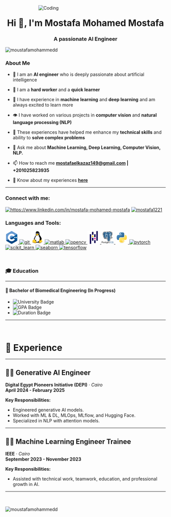 <img align="right" alt="Coding" width="400" src="https://i.pinimg.com/originals/ee/ed/e2/eeede229147eb053fe863ef1cc7faf0b.gif" />


<h1 align="center">Hi 👋, I'm Mostafa Mohamed Mostafa</h1>
<h3 align="center">A passionate AI Engineer</h3>

<p align="left"> <img src="https://komarev.com/ghpvc/?username=moustafamohammedd&label=Profile%20views&color=0e75b6&style=flat" alt="moustafamohammedd" /> </p>

<h3 align="left">About Me</h3>

- 🔭 I am an **AI engineer** who is deeply passionate about artificial intelligence
- 💪 I am a **hard worker** and a **quick learner**
- 🤖 I have experience in **machine learning** and **deep learning** and am always excited to learn more
- 👁️ I have worked on various projects in **computer vision** and **natural language processing (NLP)**
- 🚀 These experiences have helped me enhance my **technical skills** and ability to **solve complex problems**
      
- 💬 Ask me about **Machine Learning, Deep Learning, Computer Vision, NLP.**

- 📫 How to reach me **mostafaelkazaz149@gmail.com | +201025823935**

- 📄 Know about my experiences [**here**](https://drive.google.com/file/d/1-hbr8M3JtaDVw1LtmAMn2zERtVAv3mC7/view?usp=sharing)
---
<h3 align="left">Connect with me:</h3>
<p align="left">
<a href="www.linkedin.com/in/mostafa-mohamed-mostafa" target="blank"><img align="center" src="https://raw.githubusercontent.com/rahuldkjain/github-profile-readme-generator/master/src/images/icons/Social/linked-in-alt.svg" alt="https://www.linkedin.com/in/mostafa-mohamed-mostafa" height="30" width="40" /></a>
<a href="https://kaggle.com/mostafa1221" target="blank"><img align="center" src="https://raw.githubusercontent.com/rahuldkjain/github-profile-readme-generator/master/src/images/icons/Social/kaggle.svg" alt="mostafa1221" height="30" width="40" /></a>
</p>

<h3 align="left">Languages and Tools:</h3>
<p align="left"> <a href="https://www.w3schools.com/cpp/" target="_blank" rel="noreferrer"> <img src="https://raw.githubusercontent.com/devicons/devicon/master/icons/cplusplus/cplusplus-original.svg" alt="cplusplus" width="40" height="40"/> </a> <a href="https://git-scm.com/" target="_blank" rel="noreferrer"> <img src="https://www.vectorlogo.zone/logos/git-scm/git-scm-icon.svg" alt="git" width="40" height="40"/> </a> <a href="https://www.linux.org/" target="_blank" rel="noreferrer"> <img src="https://raw.githubusercontent.com/devicons/devicon/master/icons/linux/linux-original.svg" alt="linux" width="40" height="40"/> </a> <a href="https://www.mathworks.com/" target="_blank" rel="noreferrer"> <img src="https://upload.wikimedia.org/wikipedia/commons/2/21/Matlab_Logo.png" alt="matlab" width="40" height="40"/> </a> <a href="https://opencv.org/" target="_blank" rel="noreferrer"> <img src="https://www.vectorlogo.zone/logos/opencv/opencv-icon.svg" alt="opencv" width="40" height="40"/> </a> <a href="https://pandas.pydata.org/" target="_blank" rel="noreferrer"> <img src="https://raw.githubusercontent.com/devicons/devicon/2ae2a900d2f041da66e950e4d48052658d850630/icons/pandas/pandas-original.svg" alt="pandas" width="40" height="40"/> </a> <a href="https://www.postgresql.org" target="_blank" rel="noreferrer"> <img src="https://raw.githubusercontent.com/devicons/devicon/master/icons/postgresql/postgresql-original-wordmark.svg" alt="postgresql" width="40" height="40"/> </a> <a href="https://www.python.org" target="_blank" rel="noreferrer"> <img src="https://raw.githubusercontent.com/devicons/devicon/master/icons/python/python-original.svg" alt="python" width="40" height="40"/> </a> <a href="https://pytorch.org/" target="_blank" rel="noreferrer"> <img src="https://www.vectorlogo.zone/logos/pytorch/pytorch-icon.svg" alt="pytorch" width="40" height="40"/> </a> <a href="https://scikit-learn.org/" target="_blank" rel="noreferrer"> <img src="https://upload.wikimedia.org/wikipedia/commons/0/05/Scikit_learn_logo_small.svg" alt="scikit_learn" width="40" height="40"/> </a> <a href="https://seaborn.pydata.org/" target="_blank" rel="noreferrer"> <img src="https://seaborn.pydata.org/_images/logo-mark-lightbg.svg" alt="seaborn" width="40" height="40"/> </a> <a href="https://www.tensorflow.org" target="_blank" rel="noreferrer"> <img src="https://www.vectorlogo.zone/logos/tensorflow/tensorflow-icon.svg" alt="tensorflow" width="40" height="40"/> </a> </p>
<br>

### 🎓 Education

---

#### 🏫 **Bachelor of Biomedical Engineering (In Progress)**

- ![University Badge](https://img.shields.io/badge/Helwan_University-0055A4?style=flat&logo=university&logoColor=white)
- ![GPA Badge](https://img.shields.io/badge/GPA-91%25-brightgreen)
- ![Duration Badge](https://img.shields.io/badge/Duration-2020%20–%202025-yellow)

---

<br>

# 💼 Experience

---

## 🧑‍💻 Generative AI Engineer  
**Digital Egypt Pioneers Initiative (DEPI)** · *Cairo*  
**April 2024 - February 2025**

**Key Responsibilities:**
- Engineered generative AI models.
- Worked with ML & DL, MLOps, MLflow, and Hugging Face.
- Specialized in NLP with attention models.

---

## 🧑‍💻 Machine Learning Engineer Trainee  
**IEEE** · *Cairo*  
**September 2023 - November 2023**

**Key Responsibilities:**
- Assisted with technical work, teamwork, education, and professional growth in AI.

---

<br>

<p><img align="center" src="https://github-readme-stats.vercel.app/api/top-langs?username=moustafamohammedd&show_icons=true&locale=en&layout=compact" alt="moustafamohammedd" /></p>
